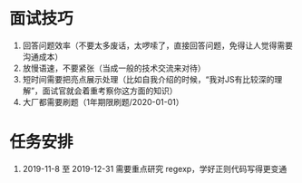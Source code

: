 # 面试技巧
1.  回答问题效率（不要太多废话，太啰嗦了，直接回答问题，免得让人觉得需要沟通成本）
2.  放慢语速，不要紧张（当成一般的技术交流来对待）
3.  短时间需要把亮点展示处理（比如自我介绍的时候，“我对JS有比较深的理解”，面试官就会着重考察你这方面的知识）
4.  大厂都需要刷题（1年期限刷题/2020-01-01）


# 任务安排
1.  2019-11-8 至 2019-12-31 需要重点研究 regexp，学好正则代码写得更变通


 